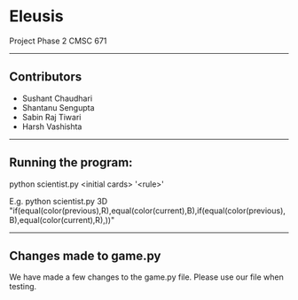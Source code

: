 # Eleusis

Project Phase 2
CMSC 671

-----------------------------------------------
## Contributors

- Sushant Chaudhari
- Shantanu Sengupta
- Sabin Raj Tiwari
- Harsh Vashishta

-----------------------------------------------
## Running the program:

python scientist.py \<initial cards\> '\<rule\>'

E.g.
python scientist.py 3D "if(equal(color(previous),R),equal(color(current),B),if(equal(color(previous),B),equal(color(current),R),))"

-----------------------------------------------
## Changes made to game.py

We have made a few changes to the game.py file. Please use our file when testing.

